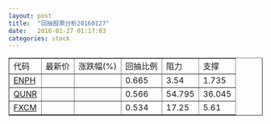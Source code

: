 ```yaml
---
layout: post
title:  "回抽股票分析20160127"
date:   2016-01-27 01:17:03
categories: stock
---
```

<script type="text/javascript">
var stockList = []
stockList.push('gb_enph');
stockList.push('gb_qunr');
stockList.push('gb_fxcm');
</script>
<table border="1">
 <tr>
 <td>代码</td>
 <td>最新价</td>
 <td>涨跌幅(%)</td>
 <td>回抽比例</td>
 <td>阻力</td>
 <td>支撑</td>
</tr>
  <tr id="enph">
  <td><a href="http://stock.finance.sina.com.cn/usstock/quotes/ENPH.html" target="_blank">ENPH</a></td><td></td><td></td><td>0.665</td><td>3.54</td><td>1.735</td></tr>
  <tr id="qunr">
  <td><a href="http://stock.finance.sina.com.cn/usstock/quotes/QUNR.html" target="_blank">QUNR</a></td><td></td><td></td><td>0.566</td><td>54.795</td><td>36.045</td></tr>
  <tr id="fxcm">
  <td><a href="http://stock.finance.sina.com.cn/usstock/quotes/FXCM.html" target="_blank">FXCM</a></td><td></td><td></td><td>0.534</td><td>17.25</td><td>5.61</td></tr>
</table>
